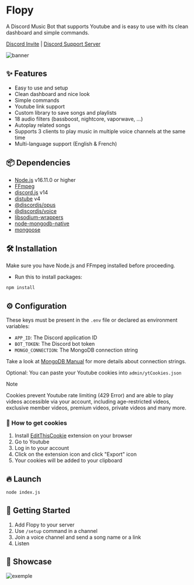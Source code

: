 # Flopy
A Discord Music Bot that supports Youtube and is easy to use with its clean dashboard and simple commands.

[Discord Invite](https://discord.com/api/oauth2/authorize?client_id=909205146863566858&permissions=3172352&scope=bot%20applications.commands) | [Discord Support Server](https://discord.gg/cEzzFUnYvb)

![banner](https://i.imgur.com/qyqUfyM.png)

## ✨ Features
- Easy to use and setup
- Clean dashboard and nice look
- Simple commands
- Youtube link support
- Custom library to save songs and playlists
- 18 audio filters (bassboost, nightcore, vaporwave, ...)
- Autoplay related songs
- Supports 3 clients to play music in multiple voice channels at the same time
- Multi-language support (English & French)

## 📦 Dependencies
- [Node.js](https://nodejs.org) v16.11.0 or higher
- [FFmpeg](https://ffmpeg.org)
- [discord.js](https://discord.js.org) v14
- [distube](https://distube.js.org) v4
- [@discordjs/opus](https://github.com/discordjs/opus)
- [@discordjs/voice](https://github.com/discordjs/voice)
- [libsodium-wrappers](https://npmjs.com/package/libsodium-wrappers)
- [node-mongodb-native](https://github.com/mongodb/node-mongodb-native)
- [mongoose](https://github.com/Automattic/mongoose)

## 🛠️ Installation
Make sure you have Node.js and FFmpeg installed before proceeding.
- Run this to install packages:
```bash
npm install
```
## ⚙️ Configuration
These keys must be present in the `.env` file or declared as environment variables:
- `APP_ID`: The Discord application ID
- `BOT_TOKEN`: The Discord bot token
- `MONGO_CONNECTION`: The MongoDB connection string

Take a look at [MongoDB Manual](https://mongodb.com/docs/manual/reference/connection-string) for more details about connection strings.

Optional: You can paste your Youtube cookies into `admin/ytCookies.json`
> [!NOTE]
> Cookies prevent Youtube rate limiting (429 Error) and are able to play videos accessible via your account, including age-restricted videos, exclusive member videos, premium videos, private videos and many more.
### 🍪 How to get cookies
1. Install [EditThisCookie](https://editthiscookie.com) extension on your browser
2. Go to Youtube
3. Log in to your account
4. Click on the extension icon and click "Export" icon
5. Your cookies will be added to your clipboard
## 🔥 Launch
```bash
node index.js
```
## 🚀 Getting Started
1. Add Flopy to your server
2. Use `/setup` command in a channel
3. Join a voice channel and send a song name or a link
4. Listen

## 📸 Showcase
![exemple](https://i.imgur.com/4DFXmxF.png)